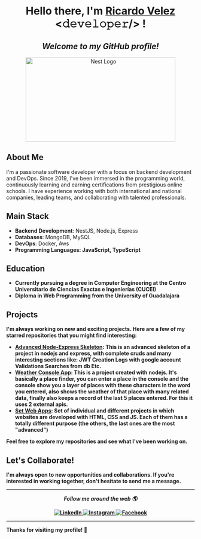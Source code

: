 <div align="center">
  <h1>Hello there, I'm <a href=""><b>Ricardo Velez</b></a> <𝚍𝚎𝚟𝚎𝚕𝚘𝚙𝚎𝚛/> !</h1>
    
  <h2><i>Welcome to my GitHub profile!</i></h2>

  <img src="https://wallpapercave.com/wp/wp6606972.png" width="400" height="225" alt="Nest Logo" /></a>
</div>

## About Me

I'm a passionate software developer with a focus on backend development and DevOps. Since 2019, I've been immersed in the programming world, continuously learning and earning certifications from prestigious online schools. I have experience working with both international and national companies, leading teams, and collaborating with talented professionals.

## Main Stack

<ul>
  <li>
    <strong>Backend Development</strong>: NestJS, Node.js, Express
  </li>
  <li>
    <strong>Databases</strong>: MongoDB, MySQL
  </li>
  <li>
     <strong>DevOps</strong>:  Docker, Aws
  </li>
  <li>
     <strong>Programming Languages<strong>: JavaScript, TypeScript
  </li>
</ul>

## Education

- Currently pursuing a degree in Computer Engineering at the Centro Universitario de Ciencias Exactas e Ingenierías (CUCEI)
- Diploma in Web Programming from the University of Guadalajara

## Projects

I'm always working on new and exciting projects. Here are a few of my starred repositories that you might find interesting:

- [Advanced Node-Express Skeleton](https://github.com/ricardo774-774/rest-api-express/tree/6.0.0-socket-chat): This is an advanced skeleton of a project in nodejs and express, with complete cruds and many interesting sections like: JWT Creation Logs with google account Validations Searches from db Etc.
- [Weather Console App](https://github.com/ricardo774-774/console-weather-nodejs): This is a project created with nodejs. It's basically a place finder, you can enter a place in the console and the console show you a layer of places with these characters in the word you entered, also shows the weather of that place with many related data, finally also keeps a record of the last 5 places entered. For this it uses 2 external apis.
- [Set Web Apps](https://github.com/ricardo774-774/Web-Proyects-JS): Set of individual and different projects in which websites are developed with HTML, CSS and JS. Each of them has a totally different purpose (the others, the last ones are the most "advanced")

Feel free to explore my repositories and see what I've been working on.

## Let's Collaborate!

I'm always open to new opportunities and collaborations. If you're interested in working together, don't hesitate to send me a message.

<hr>

<div align="center">

  <i>Follow me around the web 🌎</i><br>

  <a href="https://www.linkedin.com/in/ricardo-velez-calderon-b0861522a/" target="_blank">
    <img src="https://img.shields.io/badge/LinkedIn-%230077B5.svg?&style=flat-square&logo=linkedin&logoColor=white" alt="LinkedIn">
  </a>
  <a href="https://www.instagram.com/ricardovelez_c/" target="_blank">
    <img src="https://img.shields.io/badge/Instagram-%23E4405F.svg?&style=flat-square&logo=instagram&logoColor=white" alt="Instagram">
  </a>
  <a href="https://www.facebook.com/ricardo.velezcalderon/" target="_blank">
    <img src="https://img.shields.io/badge/Facebook-%231877F2.svg?&style=flat-square&logo=facebook&logoColor=white" alt="Facebook">
  </a>
  
</div>

---

Thanks for visiting my profile! 🙌
